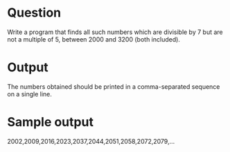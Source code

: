 # Question
 Write a program that finds all such numbers which are divisible by 7 but are not a multiple of 5,
between 2000 and 3200 (both included).
# Output
The numbers obtained should be printed in a comma-separated sequence on a single line.
# Sample output
2002,2009,2016,2023,2037,2044,2051,2058,2072,2079,...
